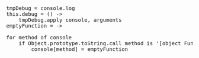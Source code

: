 <pre>
tmpDebug = console.log
this.debug = () ->
	tmpDebug.apply console, arguments
emptyFunction = ->

for method of console
	if Object.prototype.toString.call method is '[object Function]'
		console[method] = emptyFunction
</pre>